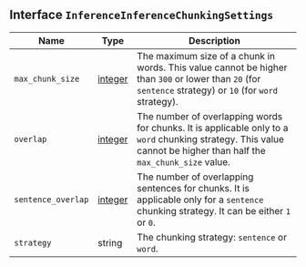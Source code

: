 ## Interface `InferenceInferenceChunkingSettings`

| Name | Type | Description |
| - | - | - |
| `max_chunk_size` | [integer](./integer.md) | The maximum size of a chunk in words. This value cannot be higher than `300` or lower than `20` (for `sentence` strategy) or `10` (for `word` strategy). |
| `overlap` | [integer](./integer.md) | The number of overlapping words for chunks. It is applicable only to a `word` chunking strategy. This value cannot be higher than half the `max_chunk_size` value. |
| `sentence_overlap` | [integer](./integer.md) | The number of overlapping sentences for chunks. It is applicable only for a `sentence` chunking strategy. It can be either `1` or `0`. |
| `strategy` | string | The chunking strategy: `sentence` or `word`. |

